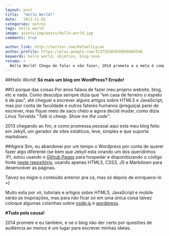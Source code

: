 ```yaml
---
layout: post
title:  "Hello World!"
date:   2013-11-02
categories: outros
tags: hello world
image: assets/img/posts/hello-world.jpg
comments: true

author_link: http://twitter.com/RafaellLycan
author_profile: https://plus.google.com/113755365039926065548
keywords: hello world, objetivo, blog novo
resumo: >
  Hello World! Chega de falar e não fazer, 2014 promete e a meta é compartilhar conhecimento com todos.
---
```

##Hello World!
**Só mais um blog em WordPress? Errado!**

##O porque das coisas
Por anos falava de fazer meu proprio website, blog, etc e nada. Como desculpa sempre dizia que "em casa de ferreiro o espeto é de pau", até cheguei a escrever alguns artigos sobre HTML5 e JavaScript, mas por conta de faculdade e outros fatores humanos (preguiça) parei de escrever, mas fiquei meio de saco cheio e agora decidi mudar, como dizia Linus Torvalds <cite>"Talk is cheap. Show me the code"</cite>.

2013 chegando ao fim, e como promessa pessoal aqui esta meu blog feito em Jekyll, um gerador de sites estáticos, leve, simples e que suporta markdown.

##Agora
Sim, eu abandonei por um tempo o Wordpress por conta de querer fazer algo diferente (se bem que Jekyll esta virando um dos queridinhos :P), estou usando o [Github Pages](https://pages.github.com/) para hospedar e disponibizando o código fonte [neste repositório](https://github.com/rafaell-lycan/rafaell-lycan.github.com/), usando apenas HTML5, CSS3, JS e Markdown para desenvolver as páginas.

Talvez eu migre o conteúdo anterior pra cá, mas só depois de enriquece-lo =)

Muito esta por vir, tutoriais e artigos sobre HTML5, JavaScript e mobile serão as inspirações, mas para não ficar só em uma única coisa talvez coloque algumas coisinhas sobre [node.js](http://nodejs.org/) e [wordpress](http://wordpress.org/).

**#Tudo pela causa!**

2014 promete e eu também, e se o blog não der certo por questões de audiencia ao menos é um lugar para escrever minhas ideias.